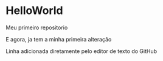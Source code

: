 # HelloWorld
 Meu primeiro repositorio


E agora, ja tem a minha primeira alteração

Linha adicionada diretamente pelo editor de texto do GitHub
